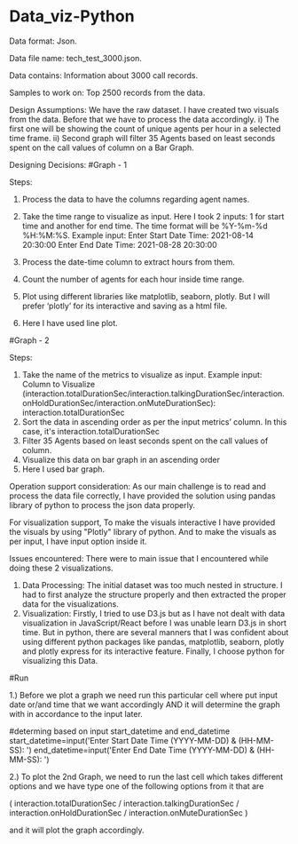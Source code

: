 # Data_viz-Python

Data format: Json.

Data file name: tech_test_3000.json.

Data contains: Information about 3000 call records.

Samples to work on: Top 2500 records from the data.

Design Assumptions: We have the raw dataset. I have created two visuals from the data. Before that we have to process the data accordingly.
i)	The first one will be showing the count of unique agents per hour in a selected time frame. 
ii) Second graph will filter 35 Agents based on least seconds spent on the call values of column on a Bar Graph.


Designing Decisions:
#Graph - 1

Steps: 
1.	Process the data to have the columns regarding agent names.
2.	Take the time range to visualize as input. Here I took 2 inputs: 1 for start time and another for end time. The time format will be %Y-%m-%d %H:%M:%S.
Example input:
Enter Start Date Time: 2021-08-14 20:30:00
Enter End Date Time: 2021-08-28 20:30:00

3.	Process the date-time column to extract hours from them.
4.	Count the number of agents for each hour inside time range.
5.	Plot using different libraries like matplotlib, seaborn, plotly. But I will prefer ‘plotly’ for its interactive and saving as a html file.
6.	Here I have used line plot.

#Graph - 2

Steps:
1.	Take the name of the metrics to visualize as input.
Example input:
Column to Visualize (interaction.totalDurationSec/interaction.talkingDurationSec/interaction.onHoldDurationSec/interaction.onMuteDurationSec): interaction.totalDurationSec
2.	Sort the data in ascending order as per the input metrics’ column. In this case, it's interaction.totalDurationSec
3.	Filter 35 Agents based on least seconds spent on the call values of column.
4.	Visualize this data on bar graph in an ascending order
5.	Here I used bar graph.

Operation support consideration:
As our main challenge is to read and process the data file correctly, I have provided the solution using pandas library of python to process the json data properly.

For visualization support, To make the visuals interactive I have provided the visuals by using "Plotly" library of python.
And to make the visuals as per input, I have input option inside it.



Issues encountered: There were to main issue that I encountered while doing these 2 visualizations.
1.	Data Processing: The initial dataset was too much nested in structure. I had to first analyze the structure properly and then extracted the proper data for the visualizations.
2.	Visualization: Firstly, I tried to use D3.js but as I have not dealt with data visualization in JavaScript/React before I was unable learn D3.js in short time. But in python, there are several manners that I was confident about using different python packages like pandas, matplotlib, seaborn, plotly and plotly express for its interactive feature. Finally, I choose python for visualizing this Data.


#Run

1.) Before we plot a graph we need run this particular cell where put input date or/and time that we want accordingly AND it will determine the graph with in accordance to the input later.

#determing based on input start_datetime and end_datetime
start_datetime=input('Enter Start Date Time (YYYY-MM-DD) & (HH-MM-SS): ')
end_datetime=input('Enter End Date Time (YYYY-MM-DD) & (HH-MM-SS): ')

2.) To plot the 2nd Graph, we need to run the last cell which takes different options and we have type one of the following options from it that are

( interaction.totalDurationSec / interaction.talkingDurationSec / interaction.onHoldDurationSec / interaction.onMuteDurationSec )

and it will plot the graph accordingly.
